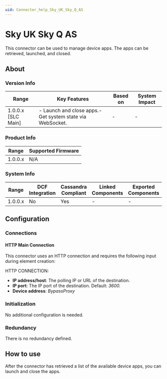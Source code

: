 ```yaml
---
uid: Connector_help_Sky_UK_Sky_Q_AS
---
```


# Sky UK Sky Q AS

This connector can be used to manage device apps. The apps can be retrieved, launched, and closed.

## About

### Version Info

| **Range**            | **Key Features**                                           | **Based on** | **System Impact** |
|----------------------|------------------------------------------------------------|--------------|-------------------|
| 1.0.0.x \[SLC Main\] | \- Launch and close apps.- Get system state via WebSocket. | \-           | \-                |

### Product Info

| **Range** | **Supported Firmware** |
|-----------|------------------------|
| 1.0.0.x   | N/A                    |

### System Info

| **Range** | **DCF Integration** | **Cassandra Compliant** | **Linked Components** | **Exported Components** |
|-----------|---------------------|-------------------------|-----------------------|-------------------------|
| 1.0.0.x   | No                  | Yes                     | \-                    | \-                      |

## Configuration

### Connections

#### HTTP Main Connection

This connector uses an HTTP connection and requires the following input during element creation:

HTTP CONNECTION:

- **IP address/host**: The polling IP or URL of the destination.
- **IP port**: The IP port of the destination. Default: *3600.*
- **Device address**: *BypassProxy*

### Initialization

No additional configuration is needed.

### Redundancy

There is no redundancy defined.

## How to use

After the connector has retrieved a list of the available device apps, you can launch and close the apps.
